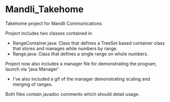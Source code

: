 # Mandli_Takehome
Takehome project for Mandli Communications

Project includes two classes contained in 

- RangeContainer.java: Class that defines a TreeSet based container class that stores and manages while numbers by range.
- Range.java: Class that defines a single range on whole numbers.

Project now also includes a manager file for demonstrating the program, launch via 'java Manager'
- I've also included a gif of the manager demonstrating scaling and merging of ranges.

Both files contain javadoc comments which should detail usage.
